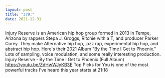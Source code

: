 ```yaml
---
layout: post
title: "379:"
date: 2021-12-31
---
```


Injury Reserve is an American hip hop group formed in 2013 in Tempe, Arizona by rappers Stepa J. Groggs, Ritchie with a T, and producer Parker Corey. They make Alternative hip hop, jazz rap, experimental hip hop, and abstract hip hop. Here's their 2021 Album "By the Time I Get to Phoenix." Lots of sampling, voice modulation, and some really interesting production.
 Injury Reserve - By the Time I Get to Phoenix (Full Album)
https://youtu.be/ZdHwWJyKB3E
Top Picks for You is one of the most powerful tracks I've heard this year starts at 21:18
